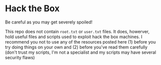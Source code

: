 # Hack the Box

Be careful as you may get severely spoiled!


This repo does not contain `root.txt` or `user.txt` files. It does, howerver, hold useful files and scripts used to exploit hack the box machines. I recommend you not to use any of the resources posted here (1) before you try doing things on your own and (2) before you've read them carefully (don't trust my scripts, I'm not a specialist and my scripts may have several security flaws)

